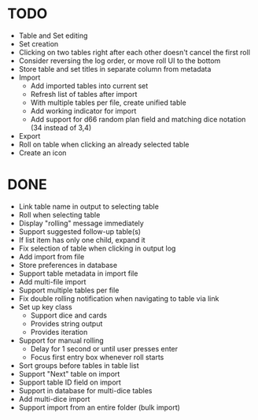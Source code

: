 # TODO
* Table and Set editing
* Set creation
* Clicking on two tables right after each other doesn't cancel the first roll
* Consider reversing the log order, or move roll UI to the bottom
* Store table and set titles in separate column from metadata
* Import
  * Add imported tables into current set
  * Refresh list of tables after import
  * With multiple tables per file, create unified table
  * Add working indicator for import
  * Add support for d66 random plan field and matching dice notation (34 instead of 3,4)
* Export
* Roll on table when clicking an already selected table
* Create an icon

# DONE
* Link table name in output to selecting table
* Roll when selecting table
* Display "rolling" message immediately
* Support suggested follow-up table(s)
* If list item has only one child, expand it
* Fix selection of table when clicking in output log
* Add import from file
* Store preferences in database
* Support table metadata in import file
* Add multi-file import
* Support multiple tables per file
* Fix double rolling notification when navigating to table via link
* Set up key class
  * Support dice and cards
  * Provides string output
  * Provides iteration
* Support for manual rolling
  * Delay for 1 second or until user presses enter
  * Focus first entry box whenever roll starts
* Sort groups before tables in table list
* Support "Next" table on import
* Support table ID field on import
* Support in database for multi-dice tables
* Add multi-dice import
* Support import from an entire folder (bulk import)
